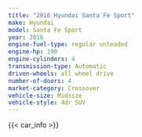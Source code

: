 ```yaml
---
title: "2016 Hyundai Santa Fe Sport"
make: Hyundai
model: Santa Fe Sport
year: 2016
engine-fuel-type: regular unleaded
engine-hp: 190
engine-cylinders: 4
transmission-type: Automatic
driven-wheels: all wheel drive
number-of-doors: 4
market-category: Crossover
vehicle-size: Midsize
vehicle-style: 4dr SUV
---
```


{{< car_info >}}
